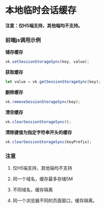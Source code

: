 # 本地临时会话缓存

**注意：仅H5端支持，其他端均不支持。**

### 前端js调用示例

**储存缓存**

```js
vk.setSessionStorageSync(key, value);
```

**获取缓存**

```js
let value = vk.getSessionStorageSync(key);
```

**删除缓存**

```js
vk.removeSessionStorageSync(key);
```

**清空缓存**

```js
vk.clearSessionStorageSync();
```

**清除键值为指定字符串开头的缓存**

```js
vk.clearSessionStorageSync(keyPrefix);
```

### 注意

1. 仅H5端支持，其他端均不支持

2. 同一个域名，缓存最多存储5M

3. 不同域名，缓存隔离

4. 同一个浏览器不同的页面窗口，缓存隔离。